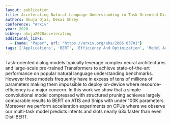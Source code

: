 ```yaml
---
layout: publication
title: Accelerating Natural Language Understanding in Task-Oriented Dialog
authors: Ahuja Ojas, Desai Shrey
conference: "Arxiv"
year: 2020
bibkey: ahuja2020accelerating
additional_links:
  - {name: "Paper", url: "https://arxiv.org/abs/2006.03701"}
tags: ['Applications', 'BERT', 'Efficiency And Optimization', 'Model Architecture', 'Pretraining Methods', 'Pruning', 'RAG', 'Reinforcement Learning', 'Transformer']
---
```

Task-oriented dialog models typically leverage complex neural architectures and large-scale pre-trained Transformers to achieve state-of-the-art performance on popular natural language understanding benchmarks. However these models frequently have in excess of tens of millions of parameters making them impossible to deploy on-device where resource-efficiency is a major concern. In this work we show that a simple convolutional model compressed with structured pruning achieves largely comparable results to BERT on ATIS and Snips with under 100K parameters. Moreover we perform acceleration experiments on CPUs where we observe our multi-task model predicts intents and slots nearly 63x faster than even DistilBERT.

